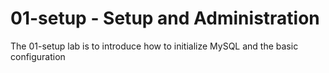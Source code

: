 # 01-setup - Setup and Administration
The 01-setup lab is to introduce how to initialize MySQL and the basic configuration 



